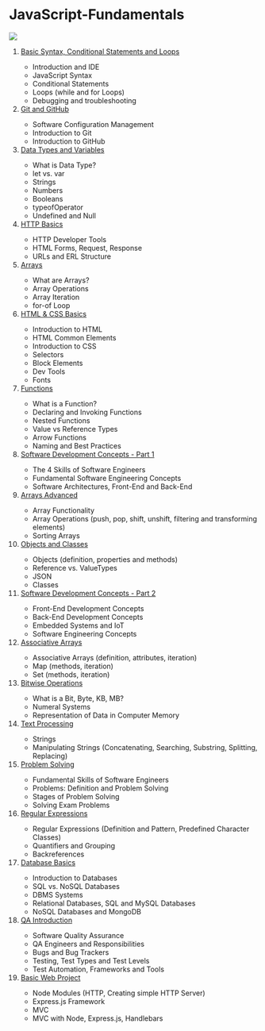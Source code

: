 # JavaScript-Fundamentals

<img src="https://user-images.githubusercontent.com/106147027/181279553-6ac6e4dd-bb3f-444d-a70f-bcfa0de7e0a7.png"> 

<ol>
  <li><a href="https://softuni.bg/trainings/3732/programming-fundamentals-with-javascript-may-2022#lesson-40464">Basic Syntax, Conditional Statements and Loops<a/>
  <ul>
    <li>Introduction and IDE
    <li>JavaScript Syntax
    <li>Conditional Statements
    <li>Loops (while and for Loops)
    <li>Debugging and troubleshooting
   </ul> 
  <li><a href="https://softuni.bg/trainings/3732/programming-fundamentals-with-javascript-may-2022#lesson-40466">Git and GitHub<a/>
  <ul>
    <li>Software Configuration Management
    <li>Introduction to Git
    <li>Introduction to GitHub 
   </ul> 
  <li><a href="https://softuni.bg/trainings/3732/programming-fundamentals-with-javascript-may-2022#lesson-40467">Data Types and Variables<a/>
  <ul>
    <li>What is Data Type?
    <li>let vs. var
    <li>Strings
    <li>Numbers
    <li>Booleans
    <li>typeofOperator
    <li>Undefined and Null 
   </ul> 
  <li><a href="https://softuni.bg/trainings/3732/programming-fundamentals-with-javascript-may-2022#lesson-40469">HTTP Basics<a/>
  <ul>
    <li>HTTP Developer Tools
    <li>HTML Forms, Request, Response
    <li>URLs and ERL Structure
   </ul> 
  <li><a href="https://softuni.bg/trainings/3732/programming-fundamentals-with-javascript-may-2022#lesson-40470">Arrays<a/>
  <ul>
    <li>What are Arrays?
    <li>Array Operations
    <li>Array Iteration
    <li>for-of Loop
   </ul> 
  <li><a href="https://softuni.bg/trainings/3732/programming-fundamentals-with-javascript-may-2022#lesson-40472">HTML & CSS Basics<a/>
  <ul>
    <li>Introduction to HTML
    <li>HTML Common Elements
    <li>Introduction to CSS
    <li>Selectors
    <li>Block Elements
    <li>Dev Tools
    <li>Fonts
   </ul> 
     <li><a href="https://softuni.bg/trainings/3732/programming-fundamentals-with-javascript-may-2022#lesson-40473">Functions<a/>
  <ul>
    <li>What is a Function?
    <li>Declaring and Invoking Functions
    <li>Nested Functions
    <li>Value vs Reference Types
    <li>Arrow Functions
    <li>Naming and Best Practices 
   </ul> 
  <li><a href="https://softuni.bg/trainings/3732/programming-fundamentals-with-javascript-may-2022#lesson-40475">Software Development Concepts - Part 1<a/>
  <ul>
    <li>The 4 Skills of Software Engineers
    <li>Fundamental Software Engineering Concepts
    <li>Software Architectures, Front-End and Back-End
   </ul> 
  <li><a href="https://softuni.bg/trainings/3732/programming-fundamentals-with-javascript-may-2022#lesson-40476">Arrays Advanced<a/>
  <ul>
    <li>Array Functionality
    <li>Array Operations (push, pop, shift, unshift, filtering and transforming elements)
    <li>Sorting Arrays
   </ul> 
  <li><a href="https://softuni.bg/trainings/3732/programming-fundamentals-with-javascript-may-2022#lesson-40480">Objects and Classes<a/>
  <ul>
    <li>Objects (definition, properties and methods)
    <li>Reference vs. ValueTypes
    <li>JSON
    <li>Classes
   </ul> 
  <li><a href="https://softuni.bg/trainings/3732/programming-fundamentals-with-javascript-may-2022#lesson-40482">Software Development Concepts - Part 2<a/>
  <ul>
    <li>Front-End Development Concepts
    <li>Back-End Development Concepts
    <li>Embedded Systems and IoT
    <li>Software Engineering Concepts
   </ul> 
  <li><a href="https://softuni.bg/trainings/3732/programming-fundamentals-with-javascript-may-2022#lesson-40483">Associative Arrays<a/>
  <ul>
    <li>Associative Arrays (definition, attributes, iteration)
    <li>Map (methods, iteration)
    <li>Set (methods, iteration)
   </ul>
     <li><a href="https://softuni.bg/trainings/3732/programming-fundamentals-with-javascript-may-2022#lesson-40485">Bitwise Operations<a/>
  <ul>
    <li>What is a Bit, Byte, KB, MB?
    <li>Numeral Systems
    <li>Representation of Data in Computer Memory
   </ul> 
  <li><a href="https://softuni.bg/trainings/3732/programming-fundamentals-with-javascript-may-2022#lesson-40486">Text Processing<a/>
  <ul>
    <li>Strings
    <li>Manipulating Strings (Concatenating, Searching, Substring, Splitting, Replacing) 
   </ul> 
  <li><a href="https://softuni.bg/trainings/3732/programming-fundamentals-with-javascript-may-2022#lesson-40488">Problem Solving<a/>
  <ul>
    <li>Fundamental Skills of Software Engineers
    <li>Problems: Definition and Problem Solving
    <li>Stages of Problem Solving
    <li>Solving Exam Problems
   </ul> 
  <li><a href="https://softuni.bg/trainings/3732/programming-fundamentals-with-javascript-may-2022#lesson-40489">Regular Expressions<a/>
  <ul>
    <li>Regular Expressions (Definition and Pattern, Predefined Character Classes)
    <li>Quantifiers and Grouping
    <li>Backreferences
   </ul> 
  <li><a href="https://softuni.bg/trainings/3732/programming-fundamentals-with-javascript-may-2022#lesson-40491">Database Basics<a/>
  <ul>
    <li>Introduction to Databases
    <li>SQL vs. NoSQL Databases
    <li>DBMS Systems
    <li>Relational Databases, SQL and MySQL Databases
    <li>NoSQL Databases and MongoDB 
   </ul> 
  <li><a href="https://softuni.bg/trainings/3732/programming-fundamentals-with-javascript-may-2022#lesson-40494">QA Introduction<a/>
  <ul>
    <li>Software Quality Assurance
    <li>QA Engineers and Responsibilities
    <li>Bugs and Bug Trackers
    <li>Testing, Test Types and Test Levels
    <li>Test Automation, Frameworks and Tools
   </ul>
     <li><a href="https://softuni.bg/trainings/3732/programming-fundamentals-with-javascript-may-2022#lesson-40495">Basic Web Project<a/>
  <ul>
    <li>Node Modules (HTTP, Creating simple HTTP Server)
    <li>Express.js Framework
    <li>MVC
    <li>MVC with Node, Express.js, Handlebars
   </ul>  
</ol> 
